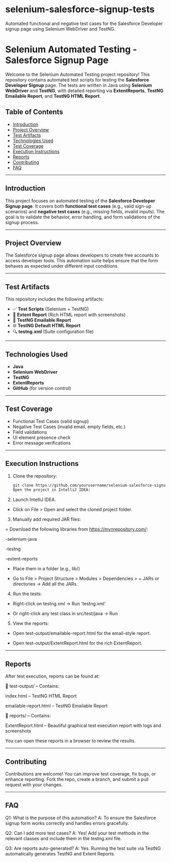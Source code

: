 # selenium-salesforce-signup-tests
Automated functional and negative test cases for the Salesforce Developer signup page using Selenium WebDriver and TestNG.
# Selenium Automated Testing - Salesforce Signup Page

Welcome to the Selenium Automated Testing project repository! This repository contains automated test scripts for testing the **Salesforce Developer Signup** page. The tests are written in Java using **Selenium WebDriver** and **TestNG**, with detailed reporting via **ExtentReports**, **TestNG Emailable Report**, and **TestNG HTML Report**.

## Table of Contents

- [Introduction](#introduction)
- [Project Overview](#project-overview)
- [Test Artifacts](#test-artifacts)
- [Technologies Used](#technologies-used)
- [Test Coverage](#test-coverage)
- [Execution Instructions](#execution-instructions)
- [Reports](#reports)
- [Contributing](#contributing)
- [FAQ](#faq)

---

## Introduction

This project focuses on automated testing of the **Salesforce Developer Signup page**. It covers both **functional test cases** (e.g., valid sign-up scenarios) and **negative test cases** (e.g., missing fields, invalid inputs). The goal is to validate the behavior, error handling, and form validations of the signup process.

---

## Project Overview

The Salesforce signup page allows developers to create free accounts to access developer tools. This automation suite helps ensure that the form behaves as expected under different input conditions.

---

## Test Artifacts

This repository includes the following artifacts:

- ✅ **Test Scripts** (Selenium + TestNG)
- 📄 **Extent Report** (Rich HTML report with screenshots)
- 📨 **TestNG Emailable Report**
- 🌐 **TestNG Default HTML Report**
- 🔍 **testng.xml** (Suite configuration file)

---

## Technologies Used

- **Java**
- **Selenium WebDriver**
- **TestNG**
- **ExtentReports**
- **GitHub** (for version control)

---

## Test Coverage

- Functional Test Cases (valid signup)
- Negative Test Cases (invalid email, empty fields, etc.)
- Field validations
- UI element presence check
- Error message verifications

---

## Execution Instructions

1. Clone the repository:
   ```bash
   git clone https://github.com/yourusername/selenium-salesforce-signup-tests.git
   Open the project in IntelliJ IDEA:

2. Launch IntelliJ IDEA.

- Click on File > Open and select the cloned project folder.

3. Manually add required JAR files:

= Download the following libraries from https://mvnrepository.com/:

  -selenium-java

  -testng

  -extent-reports

- Place them in a folder (e.g., lib/)

- Go to File > Project Structure > Modules > Dependencies > + JARs or directories → Add all the JARs.

4. Run the tests:

- Right-click on testng.xml → Run 'testng.xml'

- Or right-click any test class in src/test/java → Run

5. View the reports:

- Open test-output/emailable-report.html for the email-style report.

- Open test-output/ExtentReport.html for the rich ExtentReport.

---

## Reports

After test execution, reports can be found at:

📁 test-output/ – Contains:

index.html – TestNG HTML Report

emailable-report.html – TestNG Emailable Report

📁 reports/ – Contains:

ExtentReport.html – Beautiful graphical test execution report with logs and screenshots

You can open these reports in a browser to review the results.

---

## Contributing
Contributions are welcome! You can improve test coverage, fix bugs, or enhance reporting. Fork the repo, create a branch, and submit a pull request with your changes.

---

## FAQ
Q1: What is the purpose of this automation?
A: To ensure the Salesforce signup form works correctly and handles errors gracefully.

Q2: Can I add more test cases?
A: Yes! Add your test methods in the relevant classes and include them in the testng.xml file.

Q3: Are reports auto-generated?
A: Yes. Running the test suite via TestNG automatically generates TestNG and Extent Reports.



